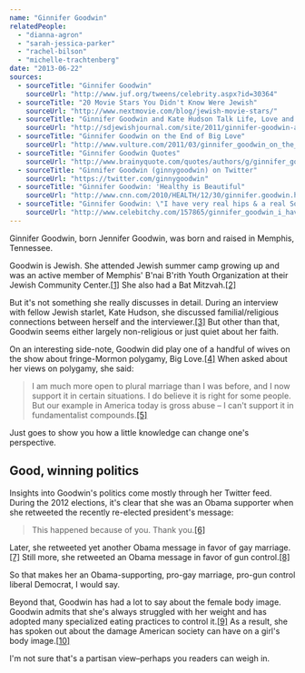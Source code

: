 ```yaml
---
name: "Ginnifer Goodwin"
relatedPeople:
  - "dianna-agron"
  - "sarah-jessica-parker"
  - "rachel-bilson"
  - "michelle-trachtenberg"
date: "2013-06-22"
sources:
  - sourceTitle: "Ginnifer Goodwin"
    sourceUrl: "http://www.juf.org/tweens/celebrity.aspx?id=30364"
  - sourceTitle: "20 Movie Stars You Didn't Know Were Jewish"
    sourceUrl: "http://www.nextmovie.com/blog/jewish-movie-stars/"
  - sourceTitle: "Ginnifer Goodwin and Kate Hudson Talk Life, Love and 'Jewish Geography' in Marie Claire Magazine"
    sourceUrl: "http://sdjewishjournal.com/site/2011/ginnifer-goodwin-and-kate-hudson-talk-life-love-and-jewish-geography-in-%E2%80%98marie-claire%E2%80%99-magazine/"
  - sourceTitle: "Ginnifer Goodwin on the End of Big Love"
    sourceUrl: "http://www.vulture.com/2011/03/ginnifer_goodwin_on_the_end_of.html"
  - sourceTitle: "Ginnifer Goodwin Quotes"
    sourceUrl: "http://www.brainyquote.com/quotes/authors/g/ginnifer_goodwin.html?vm=l"
  - sourceTitle: "Ginnifer Goodwin (ginnygoodwin) on Twitter"
    sourceUrl: "https://twitter.com/ginnygoodwin"
  - sourceTitle: "Ginnifer Goodwin: 'Healthy is Beautiful"
    sourceUrl: "http://www.cnn.com/2010/HEALTH/12/30/ginnifer.goodwin.health/index.html"
  - sourceTitle: "Ginnifer Goodwin: \"I have very real hips & a real Southern woman's ass"
    sourceUrl: "http://www.celebitchy.com/157865/ginnifer_goodwin_i_have_very_real_hips_a_real_southern_womans_ass/"
---
```


Ginnifer Goodwin, born Jennifer Goodwin, was born and raised in Memphis, Tennessee.

Goodwin is Jewish. She attended Jewish summer camp growing up and was an active member of Memphis' B'nai B'rith Youth Organization at their Jewish Community Center.<a class="source-citation" href="#http://www.juf.org/tweens/celebrity.aspx?id=30364" title="Ginnifer Goodwin">[1]</a> She also had a Bat Mitzvah.<a class="source-citation" href="#http://www.nextmovie.com/blog/jewish-movie-stars/" title="20 Movie Stars You Didn&apos;t Know Were Jewish">[2]</a>

But it's not something she really discusses in detail. During an interview with fellow Jewish starlet, Kate Hudson, she discussed familial/religious connections between herself and the interviewer.<a class="source-citation" href="#http://sdjewishjournal.com/site/2011/ginnifer-goodwin-and-kate-hudson-talk-life-love-and-jewish-geography-in-%E2%80%98marie-claire%E2%80%99-magazine/" title="Ginnifer Goodwin and Kate Hudson Talk Life, Love and &apos;Jewish Geography&apos; in Marie Claire Magazine">[3]</a> But other than that, Goodwin seems either largely non-religious or just quiet about her faith.

On an interesting side-note, Goodwin did play one of a handful of wives on the show about fringe-Mormon polygamy, Big Love.<a class="source-citation" href="#http://www.vulture.com/2011/03/ginnifer_goodwin_on_the_end_of.html" title="Ginnifer Goodwin on the End of Big Love">[4]</a> When asked about her views on polygamy, she said:

>I am much more open to plural marriage than I was before, and I now support it in certain situations. I do believe it is right for some people. But our example in America today is gross abuse – I can't support it in fundamentalist compounds.<a class="source-citation" href="#http://www.brainyquote.com/quotes/authors/g/ginnifer_goodwin.html?vm=l" title="Ginnifer Goodwin Quotes">[5]</a>

Just goes to show you how a little knowledge can change one's perspective.


## Good, winning politics

Insights into Goodwin's politics come mostly through her Twitter feed. During the 2012 elections, it's clear that she was an Obama supporter when she retweeted the recently re-elected president's message:

>This happened because of you. Thank you.<a class="source-citation" href="#https://twitter.com/ginnygoodwin" title="Ginnifer Goodwin (ginnygoodwin) on Twitter">[6]</a>

Later, she retweeted yet another Obama message in favor of gay marriage.<a class="source-citation" href="#https://twitter.com/ginnygoodwin" title="Ginnifer Goodwin (ginnygoodwin) on Twitter">[7]</a> Still more, she retweeted an Obama message in favor of gun control.<a class="source-citation" href="#https://twitter.com/ginnygoodwin" title="Ginnifer Goodwin (ginnygoodwin) on Twitter">[8]</a>

So that makes her an Obama-supporting, pro-gay marriage, pro-gun control liberal Democrat, I would say.

Beyond that, Goodwin has had a lot to say about the female body image. Goodwin admits that she's always struggled with her weight and has adopted many specialized eating practices to control it.<a class="source-citation" href="#http://www.cnn.com/2010/HEALTH/12/30/ginnifer.goodwin.health/index.html" title="Ginnifer Goodwin: &apos;Healthy is Beautiful">[9]</a> As a result, she has spoken out about the damage American society can have on a girl's body image.<a class="source-citation" href="#http://www.celebitchy.com/157865/ginnifer_goodwin_i_have_very_real_hips_a_real_southern_womans_ass/" title="Ginnifer Goodwin: &quot;I have very real hips &amp; a real Southern woman&apos;s ass">[10]</a>

I'm not sure that's a partisan view–perhaps you readers can weigh in.